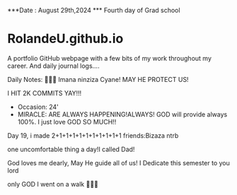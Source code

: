 ***Date : August 29th,2024 *** Fourth day of Grad school
# RolandeU.github.io

A portfolio GitHub webpage with a few bits of my work throughout my career. And daily journal logs....

Daily Notes:
💚🙏🏾 Imana ninziza Cyane! MAY HE PROTECT US!

I HIT 2K COMMITS YAY!!!

- Occasion: 24'
- MIRACLE: ARE ALWAYS HAPPENING!ALWAYS!
GOD will provide always 100%. I just love GOD SO MUCH!!

Day 19, i made 2+1+1+1+1+1+1+1+1+1+1 friends:Bizaza ntrb

one uncomfortable thing a day!I called Dad!

God loves me dearly, May He guide all of  us!
I Dedicate this semester to you lord

only GOD 
I went on a walk 💚💚💚








